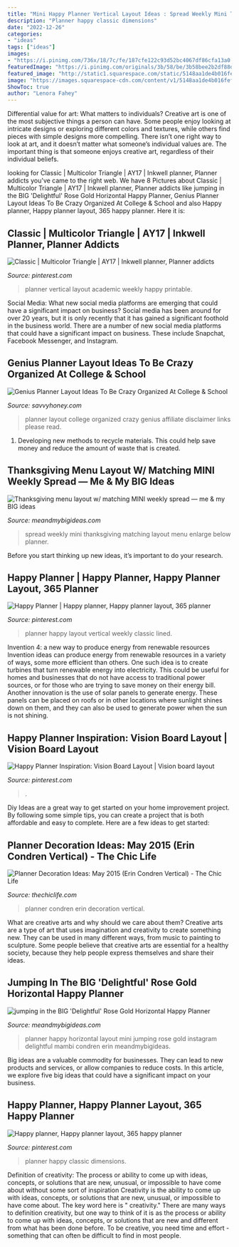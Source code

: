 ```yaml
---
title: "Mini Happy Planner Vertical Layout Ideas : Spread Weekly Mini Thanksgiving Matching Layout Menu Enlarge Below Planner"
description: "Planner happy classic dimensions"
date: "2022-12-26"
categories:
- "ideas"
tags: ["ideas"]
images:
- "https://i.pinimg.com/736x/18/7c/fe/187cfe122c93d52bc4067df86cfa13a0.jpg"
featuredImage: "https://i.pinimg.com/originals/3b/58/be/3b58bee2b2df88d17603681b0a108f02.jpg"
featured_image: "http://static1.squarespace.com/static/5148aa1de4b016fef442df9a/t/58650270d2b8574e99b6b3a7/1483014990551/jumping+in+the+BIG+%27Delightful%27+Rose+Gold+Horizontal+Happy+Planner%C2%AE+%7C+me+%26+my+BIG+ideas?format=1000w"
image: "https://images.squarespace-cdn.com/content/v1/5148aa1de4b016fef442df9a/1479898018610-6BLQAPU78SDQO3CLX8DA/ke17ZwdGBToddI8pDm48kMXRibDYMhUiookWqwUxEZ97gQa3H78H3Y0txjaiv_0fDoOvxcdMmMKkDsyUqMSsMWxHk725yiiHCCLfrh8O1z4YTzHvnKhyp6Da-NYroOW3ZGjoBKy3azqku80C789l0luUmcNM2NMBIHLdYyXL-Jww_XBra4mrrAHD6FMA3bNKOBm5vyMDUBjVQdcIrt03OQ/TG_Tiff+(19+of+35).jpg"
ShowToc: true
author: "Lenora Fahey"
---
```



Differential value for art: What matters to individuals?
Creative art is one of the most subjective things a person can have. Some people enjoy looking at intricate designs or exploring different colors and textures, while others find pieces with simple designs more compelling. There isn’t one right way to look at art, and it doesn’t matter what someone’s individual values are. The important thing is that someone enjoys creative art, regardless of their individual beliefs.

	

		
looking for Classic | Multicolor Triangle | AY17 | Inkwell planner, Planner addicts you've came to the right web. We have 8 Pictures about Classic | Multicolor Triangle | AY17 | Inkwell planner, Planner addicts like jumping in the BIG &#039;Delightful&#039; Rose Gold Horizontal Happy Planner, Genius Planner Layout Ideas To Be Crazy Organized At College &amp; School and also Happy planner, Happy planner layout, 365 happy planner. Here it is:
		
    
## Classic | Multicolor Triangle | AY17 | Inkwell Planner, Planner Addicts

<img loading=lazy src="https://i.pinimg.com/originals/3b/58/be/3b58bee2b2df88d17603681b0a108f02.jpg" onerror="this.onerror=null;this.src='https://tse4.mm.bing.net/th?id=OIP.4PQUiF9o662_lpUPGIcQTQHaHa&amp;pid=15.1';" alt="Classic | Multicolor Triangle | AY17 | Inkwell planner, Planner addicts">

_Source: pinterest.com_

>planner vertical layout academic weekly happy printable. 

	

Social Media: What new social media platforms are emerging that could have a significant impact on business?
Social media has been around for over 20 years, but it is only recently that it has gained a significant foothold in the business world. There are a number of new social media platforms that could have a significant impact on business. These include Snapchat, Facebook Messenger, and Instagram.

    
## Genius Planner Layout Ideas To Be Crazy Organized At College &amp; School

<img loading=lazy src="https://www.savvyhoney.com/wp-content/uploads/2018/08/mealplannerideas-1170x780.png" onerror="this.onerror=null;this.src='https://tse3.mm.bing.net/th?id=OIP.LH0tekCR_VBeGsLeUYIhlQHaE8&amp;pid=15.1';" alt="Genius Planner Layout Ideas To Be Crazy Organized At College &amp; School">

_Source: savvyhoney.com_

>planner layout college organized crazy genius affiliate disclaimer links please read. 

	

1. Developing new methods to recycle materials. This could help save money and reduce the amount of waste that is created.

    
## Thanksgiving Menu Layout W/ Matching MINI Weekly Spread — Me &amp; My BIG Ideas

<img loading=lazy src="https://images.squarespace-cdn.com/content/v1/5148aa1de4b016fef442df9a/1479898018610-6BLQAPU78SDQO3CLX8DA/ke17ZwdGBToddI8pDm48kMXRibDYMhUiookWqwUxEZ97gQa3H78H3Y0txjaiv_0fDoOvxcdMmMKkDsyUqMSsMWxHk725yiiHCCLfrh8O1z4YTzHvnKhyp6Da-NYroOW3ZGjoBKy3azqku80C789l0luUmcNM2NMBIHLdYyXL-Jww_XBra4mrrAHD6FMA3bNKOBm5vyMDUBjVQdcIrt03OQ/TG_Tiff+(19+of+35).jpg" onerror="this.onerror=null;this.src='https://tse2.mm.bing.net/th?id=OIP.DnhhpUqXJofmtsdFB6ZjTgHaLH&amp;pid=15.1';" alt="Thanksgiving menu layout w/ matching MINI weekly spread — me &amp; my BIG ideas">

_Source: meandmybigideas.com_

>spread weekly mini thanksgiving matching layout menu enlarge below planner. 

	

Before you start thinking up new ideas, it’s important to do your research.

    
## Happy Planner | Happy Planner, Happy Planner Layout, 365 Planner

<img loading=lazy src="https://i.pinimg.com/736x/c5/42/49/c54249429917900341b6e7ee157ef276.jpg" onerror="this.onerror=null;this.src='https://tse3.mm.bing.net/th?id=OIP.kCNACvkSbqEkhK8NAnJKygHaFj&amp;pid=15.1';" alt="Happy Planner | Happy planner, Happy planner layout, 365 planner">

_Source: pinterest.com_

>planner happy layout vertical weekly classic lined. 

	

Invention 4: a new way to produce energy from renewable resources
Invention ideas can produce energy from renewable resources in a variety of ways, some more efficient than others. One such idea is to create turbines that turn renewable energy into electricity. This could be useful for homes and businesses that do not have access to traditional power sources, or for those who are trying to save money on their energy bill. Another innovation is the use of solar panels to generate energy. These panels can be placed on roofs or in other locations where sunlight shines down on them, and they can also be used to generate power when the sun is not shining.

    
## Happy Planner Inspiration: Vision Board Layout | Vision Board Layout

<img loading=lazy src="https://i.pinimg.com/originals/f2/0e/d1/f20ed1227a206c73259f8ddc4399765c.jpg" onerror="this.onerror=null;this.src='https://tse2.mm.bing.net/th?id=OIP.I9ZCnXyKpebpWwbFPbqGLgHaLG&amp;pid=15.1';" alt="Happy Planner Inspiration: Vision Board Layout | Vision board layout">

_Source: pinterest.com_

>. 

	

Diy Ideas are a great way to get started on your home improvement project. By following some simple tips, you can create a project that is both affordable and easy to complete. Here are a few ideas to get started: 

    
## Planner Decoration Ideas: May 2015 (Erin Condren Vertical) - The Chic Life

<img loading=lazy src="http://thechiclife.com/wp-content/uploads/2015/12/PlannerDecorations-WeekOf_May25.jpg" onerror="this.onerror=null;this.src='https://tse3.mm.bing.net/th?id=OIP.yUFcyIsR85SgWqMdQ4GIAQHaHa&amp;pid=15.1';" alt="Planner Decoration Ideas: May 2015 (Erin Condren Vertical) - The Chic Life">

_Source: thechiclife.com_

>planner condren erin decoration vertical. 

	

What are creative arts and why should we care about them?
Creative arts are a type of art that uses imagination and creativity to create something new. They can be used in many different ways, from music to painting to sculpture. Some people believe that creative arts are essential for a healthy society, because they help people express themselves and share their ideas.

    
## Jumping In The BIG &#039;Delightful&#039; Rose Gold Horizontal Happy Planner

<img loading=lazy src="http://static1.squarespace.com/static/5148aa1de4b016fef442df9a/t/58650270d2b8574e99b6b3a7/1483014990551/jumping+in+the+BIG+%27Delightful%27+Rose+Gold+Horizontal+Happy+Planner%C2%AE+%7C+me+%26+my+BIG+ideas?format=1000w" onerror="this.onerror=null;this.src='https://tse4.mm.bing.net/th?id=OIP.PVGRXEi4T_XLyEXuz35_RQHaFj&amp;pid=15.1';" alt="jumping in the BIG &#039;Delightful&#039; Rose Gold Horizontal Happy Planner">

_Source: meandmybigideas.com_

>planner happy horizontal layout mini jumping rose gold instagram delightful mambi condren erin meandmybigideas. 

	

Big ideas are a valuable commodity for businesses. They can lead to new products and services, or allow companies to reduce costs. In this article, we explore five big ideas that could have a significant impact on your business.

    
## Happy Planner, Happy Planner Layout, 365 Happy Planner

<img loading=lazy src="https://i.pinimg.com/736x/18/7c/fe/187cfe122c93d52bc4067df86cfa13a0.jpg" onerror="this.onerror=null;this.src='https://tse4.mm.bing.net/th?id=OIP.Wxy9S5glADb_y2gMqPm7IQHaGN&amp;pid=15.1';" alt="Happy planner, Happy planner layout, 365 happy planner">

_Source: pinterest.com_

>planner happy classic dimensions. 

	

Definition of creativity: The process or ability to come up with ideas, concepts, or solutions that are new, unusual, or impossible to have come about without some sort of inspiration
Creativity is the ability to come up with ideas, concepts, or solutions that are new, unusual, or impossible to have come about. The key word here is " creativity." There are many ways to definition creativity, but one way to think of it is as the process or ability to come up with ideas, concepts, or solutions that are new and different from what has been done before. To be creative, you need time and effort - something that can often be difficult to find in most people.

